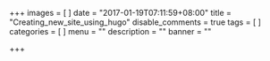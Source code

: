 +++
images = [
]
date = "2017-01-19T07:11:59+08:00"
title = "Creating_new_site_using_hugo"
disable_comments = true
tags = [
]
categories = [
]
menu = ""
description = ""
banner = ""

+++

<!--more-->
